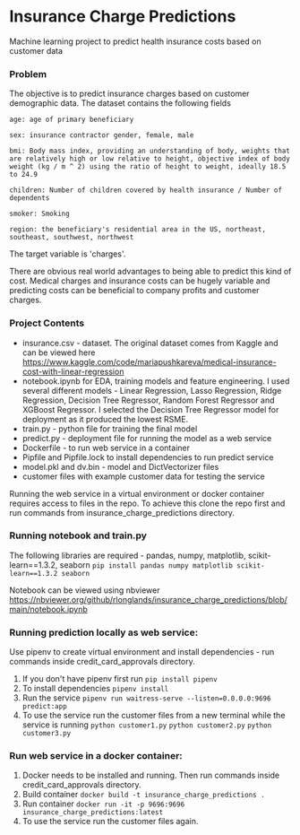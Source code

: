 # Insurance Charge Predictions

Machine learning project to predict health insurance costs based on customer data  

### Problem
The objective is to predict insurance charges based on customer demographic data.  The dataset contains the following fields 

    age: age of primary beneficiary

    sex: insurance contractor gender, female, male

    bmi: Body mass index, providing an understanding of body, weights that are relatively high or low relative to height, objective index of body weight (kg / m ^ 2) using the ratio of height to weight, ideally 18.5 to 24.9

    children: Number of children covered by health insurance / Number of dependents

    smoker: Smoking

    region: the beneficiary's residential area in the US, northeast, southeast, southwest, northwest

The target variable is 'charges'.  

There are obvious real world advantages to being able to predict this kind of cost.  Medical charges and insurance costs can be hugely variable and predicting costs can be beneficial to company profits and customer charges.   

### Project Contents
- insurance.csv - dataset.  The original dataset comes from Kaggle and can be viewed here https://www.kaggle.com/code/mariapushkareva/medical-insurance-cost-with-linear-regression
- notebook.ipynb for EDA, training models and feature engineering.  I used several different models - Linear Regression, Lasso Regression, Ridge Regression, Decision Tree Regressor, Random Forest Regressor and XGBoost Regressor.  I selected the Decision Tree Regressor model for deployment as it produced the lowest RSME.
- train.py - python file for training the final model
- predict.py - deployment file for running the model as a web service
- Dockerfile - to run web service in a container
- Pipfile and Pipfile.lock to install dependencies to run predict service
- model.pkl and dv.bin - model and DictVectorizer files
- customer files with example customer data for testing the service

Running the web service in a virtual environment or docker container requires access to files in the repo.  To achieve this clone the repo first and run commands from insurance_charge_predictions directory. 

### Running notebook and train.py
The following libraries are required - pandas, numpy, matplotlib, scikit-learn==1.3.2, seaborn
```pip install pandas numpy matplotlib scikit-learn==1.3.2 seaborn```

Notebook can be viewed using nbviewer https://nbviewer.org/github/rlonglands/insurance_charge_predictions/blob/main/notebook.ipynb

### Running prediction locally as web service:
Use pipenv to create virtual environment and install dependencies - run commands inside credit_card_approvals directory.
1. If you don't have pipenv first run ```pip install pipenv```
2. To install dependencies ```pipenv install```
3. Run the service ```pipenv run waitress-serve --listen=0.0.0.0:9696 predict:app```
4. To use the service run the customer files from a new terminal while the service is running ```python customer1.py``` ```python customer2.py``` ```python customer3.py```

### Run web service in a docker container:
1. Docker needs to be installed and running.  Then run commands inside credit_card_approvals directory.
2. Build container ```docker build -t insurance_charge_predictions .```
3. Run container ```docker run -it -p 9696:9696 insurance_charge_predictions:latest```
4. To use the service run the customer files again.

### 




